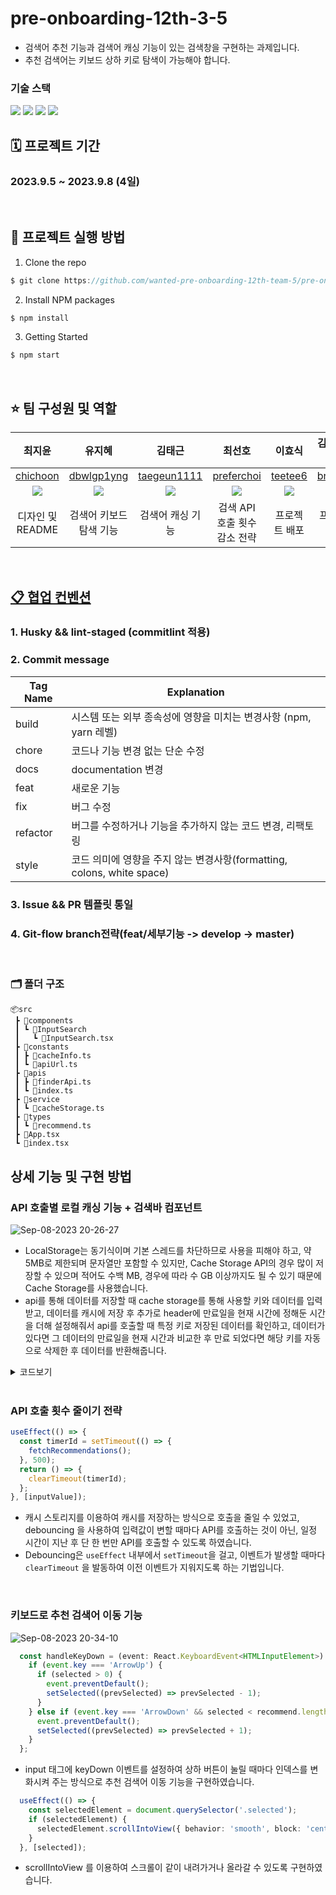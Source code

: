 # pre-onboarding-12th-3-5

- 검색어 추천 기능과 검색어 캐싱 기능이 있는 검색창을 구현하는 과제입니다.
- 추천 검색어는 키보드 상하 키로 탐색이 가능해야 합니다.

### 기술 스택

<div>
  <img src="https://img.shields.io/badge/react-61DAFB?style=flat&logo=react&logoColor=white">
  <img src="https://img.shields.io/badge/typescript-3178C6?style=flat&logo=typescript&logoColor=white">
  <img src="https://img.shields.io/badge/sass-DB7093?style=flat&logo=sass&logoColor=white">
  <img src="https://img.shields.io/badge/axios-5A29E4?style=flat&logo=axios&logoColor=white">
</div>

## 🗓️ 프로젝트 기간

### 2023.9.5 ~ 2023.9.8 (4일)

<br />

## 📌 프로젝트 실행 방법

1. Clone the repo

```javascript
$ git clone https://github.com/wanted-pre-onboarding-12th-team-5/pre-onboarding-12th-3-5.git
```

2. Install NPM packages

```javascript
$ npm install
```

3. Getting Started

```javascript
$ npm start
```

<br/>

## ⭐️ 팀 구성원 및 역할

|                          최지윤                           |                           유지혜                           |                           김태근                           |                          최선호                           |                          이효식                           |                 김형일(팀장)                 |
| :-------------------------------------------------------: | :--------------------------------------------------------: | :--------------------------------------------------------: | :-------------------------------------------------------: | :-------------------------------------------------------: | :------------------------------------------: |
|          [chichoon](https://github.com/chichoon)          |        [dbwlgp1yng](https://github.com/dbwlgp1yng)         |       [taegeun1111](https://github.com/taegeun1111)        |        [preferchoi](https://github.com/preferchoi)        |           [teetee6](https://github.com/teetee6)           | [brother1](https://github.com/brother1-4752) |
| ![](https://avatars.githubusercontent.com/u/37893979?v=4) | ![](https://avatars.githubusercontent.com/u/126330595?v=4) | ![](https://avatars.githubusercontent.com/u/122959190?v=4) | ![](https://avatars.githubusercontent.com/u/74041004?v=4) | ![](https://avatars.githubusercontent.com/u/17748068?v=4) |            ![](https://avatars.githubusercontent.com/u/60454376?v=4)          |
|                 디자인 및 README             |              검색어 키보드 탐색 기능            |                            검색어 캐싱 기능                            |         검색 API 호출 횟수 감소 전략               |               프로젝트 배포                         |                프로젝트 셋팅                 |

<br />


## [📋 협업 컨벤션](https://www.notion.so/brotherone/5-fd85a49386724f34abe49a309e9b9e3e)

### 1. Husky && lint-staged (commitlint 적용)

### 2. Commit message

| Tag Name | Explanation                                                            |
| -------- | ---------------------------------------------------------------------- |
| build    | 시스템 또는 외부 종속성에 영향을 미치는 변경사항 (npm, yarn 레벨)      |
| chore    | 코드나 기능 변경 없는 단순 수정                                        |
| docs     | documentation 변경                                                     |
| feat     | 새로운 기능                                                            |
| fix      | 버그 수정                                                              |
| refactor | 버그를 수정하거나 기능을 추가하지 않는 코드 변경, 리팩토링             |
| style    | 코드 의미에 영향을 주지 않는 변경사항(formatting, colons, white space) |

### 3. Issue && PR 템플릿 통일

### 4. Git-flow branch전략(feat/세부기능 -> develop -> master)

<br />

### 🗂️ 폴더 구조

```
📦src
 ┣ 📂components
 ┃ ┗ 📂InputSearch
 ┃   ┗ 📜InputSearch.tsx 
 ┣ 📂constants
 ┃ ┣ 📜cacheInfo.ts
 ┃ ┗ 📜apiUrl.ts
 ┣ 📂apis
 ┃ ┣ 📜finderApi.ts
 ┃ ┗ 📜index.ts
 ┣ 📂service
 ┃ ┗ 📜cacheStorage.ts
 ┣ 📂types
 ┃ ┗ 📜recommend.ts
 ┣ 📜App.tsx
 ┗ 📜index.tsx
```


## 상세 기능 및 구현 방법

### API 호출별 로컬 캐싱 기능 + 검색바 컴포넌트

![Sep-08-2023 20-26-27](https://github.com/wanted-pre-onboarding-12th-team-5/pre-onboarding-12th-3-5/assets/37893979/c2b57fdf-a2ab-40b8-9072-6a9c52d5b40c)

- LocalStorage는 동기식이며 기본 스레드를 차단하므로 사용을 피해야 하고, 약 5MB로 제한되며 문자열만 포함할 수 있지만, Cache Storage API의 경우 많이 저장할 수 있으며 적어도 수백 MB, 경우에 따라 수 GB 이상까지도 될 수 있기 때문에 Cache Storage를 사용했습니다.
- api를 통해 데이터를 저장할 때 cache storage를 통해 사용할 키와 데이터를 입력받고, 데이터를 캐시에 저장 후 추가로 header에 만료일을 현재 시간에 정해둔 시간을 더해 설정해줘서 api를 호출할 때 특정 키로 저장된 데이터를 확인하고, 데이터가 있다면 그 데이터의 만료일을 현재 시간과 비교한 후 만료 되었다면 해당 키를 자동으로 삭제한 후 데이터를 반환해줍니다.

<details>
  
<summary>코드보기</summary>
  
```ts
    export const getCacheData = async (debouncedValue: string) => {
      try {
        const cacheStorage = await caches.open(CACHE_NAME);
        const cachedResponse = await cacheStorage.match(debouncedValue);
        if (cachedResponse) {
          const expirationTime = Number(cachedResponse.headers.get('Expiration'));
          if (expirationTime && expirationTime < Date.now()) {
            await cacheStorage.delete(debouncedValue);
          }
          return await cachedResponse.json();
        } else {
          return false;
        }
      } catch (error) {
        console.error('Cache Data Error : ', error);
        return false;
      }
    };
    
    export const setCacheData = async (debouncedValue: string, response: RecommendType[]) => {
      if (debouncedValue.length > 0) {
        const cache = await caches.open(CACHE_NAME);
        const expirationTime = Date.now() + CACHE_EXPIRATION_TIME;
        const init = {
          headers: {
            'Content-Type': 'application/json',
            Expiration: expirationTime.toString(),
          },
        };
        const CachedData = new Response(JSON.stringify(response), init);
        await cache.put(debouncedValue, CachedData);
      }
    };
```

</details>

<br />

### API 호출 횟수 줄이기 전략

```ts
useEffect(() => {
  const timerId = setTimeout(() => {
    fetchRecommendations();
  }, 500);
  return () => {
    clearTimeout(timerId);
  };
}, [inputValue]);
```

- 캐시 스토리지를 이용하여 캐시를 저장하는 방식으로 호출을 줄일 수 있었고, debouncing 을 사용하여 입력값이 변할 때마다 API를 호출하는 것이 아닌, 일정 시간이 지난 후 단 한 번만 API를 호출할 수 있도록 하였습니다.
- Debouncing은 `useEffect` 내부에서 `setTimeout`을 걸고, 이벤트가 발생할 때마다 `clearTimeout` 을 발동하여 이전 이벤트가 지워지도록 하는 기법입니다.

<br />

### 키보드로 추천 검색어 이동 기능

![Sep-08-2023 20-34-10](https://github.com/wanted-pre-onboarding-12th-team-5/pre-onboarding-12th-3-5/assets/37893979/e21d8b8e-f1ad-4088-a1ad-136e561bbed9)

```ts
  const handleKeyDown = (event: React.KeyboardEvent<HTMLInputElement>) => {
    if (event.key === 'ArrowUp') {
      if (selected > 0) {
        event.preventDefault();
        setSelected((prevSelected) => prevSelected - 1);
      }
    } else if (event.key === 'ArrowDown' && selected < recommend.length - 1) {
      event.preventDefault();
      setSelected((prevSelected) => prevSelected + 1);
    }
  };
```

- input 태그에 keyDown 이벤트를 설정하여 상하 버튼이 눌릴 때마다 인덱스를 변화시켜 주는 방식으로 추천 검색어 이동 기능을 구현하였습니다.

```ts
  useEffect(() => {
    const selectedElement = document.querySelector('.selected');
    if (selectedElement) {
      selectedElement.scrollIntoView({ behavior: 'smooth', block: 'center' });
    }
  }, [selected]);
```

- scrollIntoView 를 이용하여 스크롤이 같이 내려가거나 올라갈 수 있도록 구현하였습니다.
